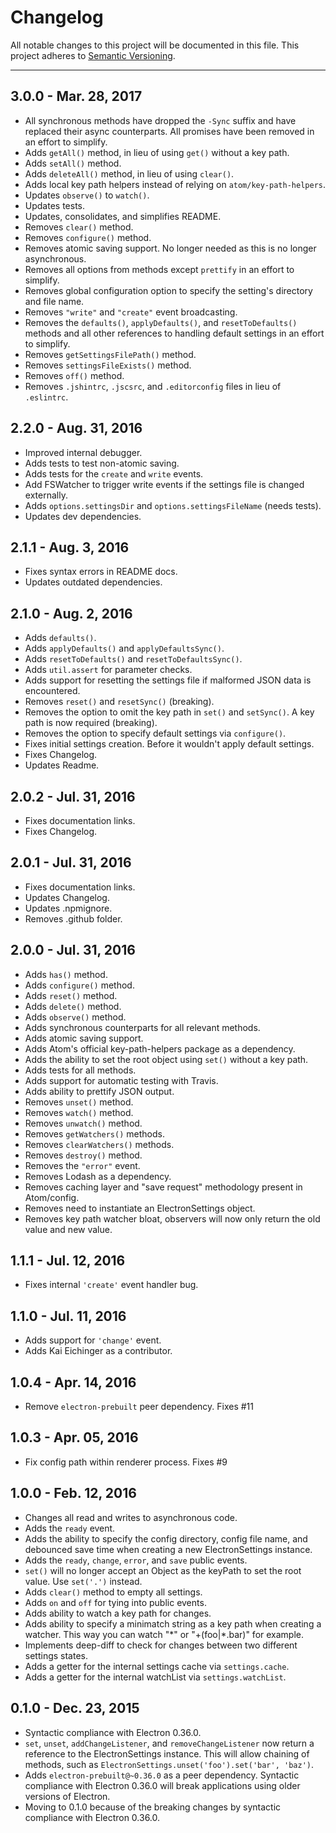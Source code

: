 Changelog
=========
All notable changes to this project will be documented in this file.
This project adheres to [Semantic Versioning](http://semver.org/).

***

3.0.0 - Mar. 28, 2017
---------------------
* All synchronous methods have dropped the `-Sync` suffix and have replaced their async counterparts. All promises have been removed in an effort to simplify.
* Adds `getAll()` method, in lieu of using `get()` without a key path.
* Adds `setAll()` method.
* Adds `deleteAll()` method, in lieu of using `clear()`.
* Adds local key path helpers instead of relying on `atom/key-path-helpers`.
* Updates `observe()` to `watch()`.
* Updates tests.
* Updates, consolidates, and simplifies README.
* Removes `clear()` method.
* Removes `configure()` method.
* Removes atomic saving support. No longer needed as this is no longer asynchronous.
* Removes all options from methods except `prettify` in an effort to simplify.
* Removes global configuration option to specify the setting's directory and file name.
* Removes `"write"` and `"create"` event broadcasting.
* Removes the `defaults()`, `applyDefaults()`, and `resetToDefaults()` methods and all other references to handling default settings in an effort to simplify.
* Removes `getSettingsFilePath()` method.
* Removes `settingsFileExists()` method.
* Removes `off()` method.
* Removes `.jshintrc`, `.jscsrc`, and `.editorconfig` files in lieu of `.eslintrc`.

2.2.0 - Aug. 31, 2016
---------------------
* Improved internal debugger.
* Adds tests to test non-atomic saving.
* Adds tests for the `create` and `write` events.
* Add FSWatcher to trigger write events if the settings file is changed externally.
* Adds `options.settingsDir` and `options.settingsFileName` (needs tests).
* Updates dev dependencies.

2.1.1 - Aug. 3, 2016
--------------------
* Fixes syntax errors in README docs.
* Updates outdated dependencies.

2.1.0 - Aug. 2, 2016
--------------------
* Adds `defaults()`.
* Adds `applyDefaults()` and `applyDefaultsSync()`.
* Adds `resetToDefaults()` and `resetToDefaultsSync()`.
* Adds `util.assert` for parameter checks.
* Adds support for resetting the settings file if malformed JSON data is encountered.
* Removes `reset()` and `resetSync()` (breaking).
* Removes the option to omit the key path in `set()` and `setSync()`. A key path is now required (breaking).
* Removes the option to specify default settings via `configure()`.
* Fixes initial settings creation. Before it wouldn't apply default settings.
* Fixes Changelog.
* Updates Readme.

2.0.2 - Jul. 31, 2016
---------------------
* Fixes documentation links.
* Fixes Changelog.

2.0.1 - Jul. 31, 2016
---------------------
* Fixes documentation links.
* Updates Changelog.
* Updates .npmignore.
* Removes .github folder.

2.0.0 - Jul. 31, 2016
---------------------
* Adds `has()` method.
* Adds `configure()` method.
* Adds `reset()` method.
* Adds `delete()` method.
* Adds `observe()` method.
* Adds synchronous counterparts for all relevant methods.
* Adds atomic saving support.
* Adds Atom's official key-path-helpers package as a dependency.
* Adds the ability to set the root object using `set()` without a key path.
* Adds tests for all methods.
* Adds support for automatic testing with Travis.
* Adds ability to prettify JSON output.
* Removes `unset()` method.
* Removes `watch()` method.
* Removes `unwatch()` method.
* Removes `getWatchers()` methods.
* Removes `clearWatchers()` methods.
* Removes `destroy()` method.
* Removes the `"error"` event.
* Removes Lodash as a dependency.
* Removes caching layer and "save request" methodology present in Atom/config.
* Removes need to instantiate an ElectronSettings object.
* Removes key path watcher bloat, observers will now only return the old value and new value.

1.1.1 - Jul. 12, 2016
---------------------
* Fixes internal `'create'` event handler bug.

1.1.0 - Jul. 11, 2016
---------------------
* Adds support for `'change'` event.
* Adds Kai Eichinger as a contributor.

1.0.4 - Apr. 14, 2016
---------------------
* Remove `electron-prebuilt` peer dependency. Fixes #11

1.0.3 - Apr. 05, 2016
---------------------
* Fix config path within renderer process. Fixes #9

1.0.0 - Feb. 12, 2016
---------------------
* Changes all read and writes to asynchronous code.
* Adds the `ready` event.
* Adds the ability to specify the config directory, config file name, and debounced save time when creating a new ElectronSettings instance.
* Adds the `ready`, `change`, `error`, and `save` public events.
* `set()` will no longer accept an Object as the keyPath to set the root value. Use `set('.')` instead.
* Adds `clear()` method to empty all settings.
* Adds `on` and `off` for tying into public events.
* Adds ability to watch a key path for changes.
* Adds ability to specify a minimatch string as a key path when creating a watcher. This way you can watch "\*" or "+(foo|\*.bar)" for example.
* Implements deep-diff to check for changes between two different settings states.
* Adds a getter for the internal settings cache via `settings.cache`.
* Adds a getter for the internal watchList via `settings.watchList`.

0.1.0 - Dec. 23, 2015
---------------------
* Syntactic compliance with Electron 0.36.0.
* `set`, `unset`, `addChangeListener`, and `removeChangeListener` now return a reference to the ElectronSettings instance. This will allow chaining of methods, such as `ElectronSettings.unset('foo').set('bar', 'baz')`.
* Adds `electron-prebuilt@~0.36.0` as a peer dependency. Syntactic compliance with Electron 0.36.0 will break applications using older versions of Electron.
* Moving to 0.1.0 because of the breaking changes by syntactic compliance with Electron 0.36.0.
